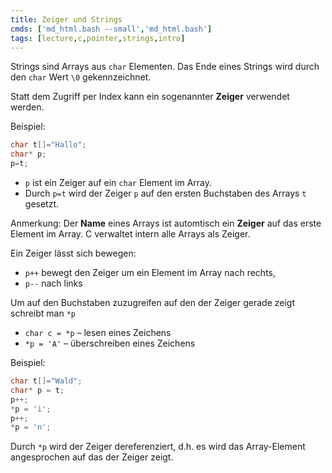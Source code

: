 ```yaml
---
title: Zeiger und Strings
cmds: ['md_html.bash --small','md_html.bash']
tags: [lecture,c,pointer,strings,intro]
---
```


Strings sind Arrays aus `char` Elementen. Das Ende eines Strings wird durch den `char` Wert `\0` gekennzeichnet.

Statt dem Zugriff per Index kann ein sogenannter **Zeiger** verwendet werden.

Beispiel:

```c++
char t[]="Hallo";
char* p;
p=t;
```

- `p` ist ein Zeiger auf ein `char` Element im Array.
- Durch `p=t` wird der Zeiger `p` auf den ersten Buchstaben des Arrays `t` gesetzt.

Anmerkung: Der **Name** eines Arrays ist automtisch ein **Zeiger** auf das erste Element im Array. C verwaltet intern alle Arrays als Zeiger.

Ein Zeiger lässt sich bewegen:

- `p++` bewegt den Zeiger um ein Element im Array nach rechts,
- `p--` nach links

Um auf den Buchstaben zuzugreifen auf den der Zeiger gerade zeigt schreibt man `*p`

- `char c = *p` – lesen eines Zeichens
- `*p = 'A'` – überschreiben eines Zeichens

Beispiel:
```c++
char t[]="Wald";
char* p = t;
p++;
*p = 'i';
p++;
*p = 'n';
```

Durch `*p` wird der Zeiger dereferenziert, d.h. es wird das Array-Element angesprochen auf das der Zeiger zeigt.
